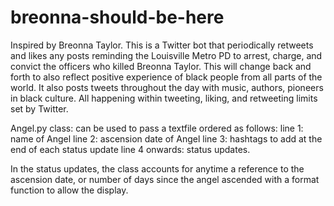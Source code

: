 # breonna-should-be-here

Inspired by Breonna Taylor.
This is a Twitter bot that periodically retweets and likes any posts reminding the Louisville Metro PD to arrest, charge, and convict the officers who killed Breonna Taylor. This will change back and forth to also reflect positive experience of black people from all parts of the world. It also posts tweets throughout the day with music, authors, pioneers in black culture. All happening within tweeting, liking, and retweeting limits set by Twitter.

Angel.py class: can be used to pass a textfile ordered as follows:
line 1: name of Angel
line 2: ascension date of Angel
line 3: hashtags to add at the end of each status update
line 4 onwards: status updates.

In the status updates, the class accounts for anytime a reference to the ascension date, or number of days since the angel ascended with a format function to allow the display.
